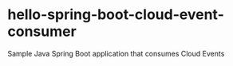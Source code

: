 # hello-spring-boot-cloud-event-consumer
Sample Java Spring Boot application that consumes Cloud Events
